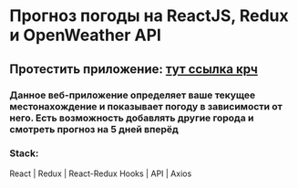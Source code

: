 # Прогноз погоды на ReactJS, Redux и OpenWeather API
## Протестить приложение: [тут ссылка крч]('https://whicencer.github.io/weather-cloud/')
### Данное веб-приложение определяет ваше текущее местонахождение и показывает погоду в зависимости от него. Есть возможность добавлять другие города и смотреть прогноз на 5 дней вперёд
### Stack:
React | Redux | React-Redux Hooks | API | Axios
